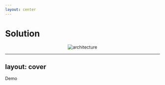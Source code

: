 ```yaml
---
layout: center
---
```


# Solution
<center><img src="/assets/architecture.png" style="max-width: 70%;" alt="architecture" /></center>

---
layout: cover
---

Demo